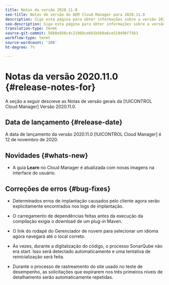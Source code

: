 ```yaml
---
title: Notas da versão 2020.11.0
seo-title: Notas de versão do AEM Cloud Manager para 2020.11.0
description: Siga esta página para obter informações sobre a versão 2020.11.0 do Cloud Manager
seo-description: Siga esta página para obter informações sobre a versão 2020.11.0 do AEM Cloud Manager
translation-type: tm+mt
source-git-commit: 5688e956c4c21968ce691b560a6ce519496f7563
workflow-type: tm+mt
source-wordcount: '160'
ht-degree: 7%

---
```


# Notas da versão 2020.11.0 {#release-notes-for}

A seção a seguir descreve as Notas de versão gerais da [!UICONTROL Cloud Manager] Versão 2020.11.0.

## Data de lançamento {#release-date}

A data de lançamento da versão 2020.11.0 [!UICONTROL Cloud Manager] é 12 de novembro de 2020.

## Novidades {#whats-new}

* A guia **Learn** no Cloud Manager é atualizada com novas imagens na interface do usuário.

## Correções de erros {#bug-fixes}

* Determinados erros de implantação causados pelo cliente agora serão explicitamente encontrados nos logs de implantação.

* O carregamento de dependências feitas antes da execução da compilação exigia o download de um plug-in Maven.

* O link do rodapé do Gerenciador de nuvem para selecionar um idioma agora navegará até o local correto.

* Às vezes, durante a digitalização do código, o processo SonarQube não era start. Isso será detectado automaticamente e uma tentativa de reinicialização será feita.

* Durante o processo de rastreamento do site usado no teste de desempenho, as solicitações que expirarem nos três primeiros níveis de detalhamento serão automaticamente repetidas.